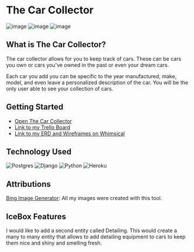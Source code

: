 # The Car Collector

![image](https://i.imgur.com/Jg7SdfN.jpeg)
![image](https://i.imgur.com/faVzty9.jpeg)
![image](https://i.imgur.com/lWZ6za4.jpeg)

## What is The Car Collector?
The car collector allows for you to keep track of cars. These can be cars you own or cars you've owned in the past or even your dream cars.

Each car you add you can be specific to the year manufactured, make, model, and even leave a personalized description of the car. You will be the only user able to see your collection of cars.

## Getting Started
* [Open The Car Collector]()
* [Link to my Trello Board](https://trello.com/b/lisXkczl/car-collector)
* [Link to my ERD and Wireframes on Whimsical](https://whimsical.com/car-collector-XkpoJkuzrtXYfTxUyWS6Rj)

## Technology Used
![Postgres](https://img.shields.io/badge/postgres-%23316192.svg?style=for-the-badge&logo=postgresql&logoColor=white) ![Django](https://img.shields.io/badge/django-%23092E20.svg?style=for-the-badge&logo=django&logoColor=white) ![Python](https://img.shields.io/badge/python-3670A0?style=for-the-badge&logo=python&logoColor=ffdd54) ![Heroku](https://img.shields.io/badge/heroku-%23430098.svg?style=for-the-badge&logo=heroku&logoColor=white)

## Attributions
[Bing Image Generator](https://www.bing.com/images/create): All my images were created with this tool.

## IceBox Features
I would like to add a second entity called Detailing. This would create a many to many entity that allows to add detailing equipment to cars to keep them nice and shiny and smelling fresh.
